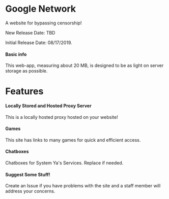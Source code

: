 # Google Network

A website for bypassing censorship!

New Release Date: TBD

Initial Release Date: 08/17/2019.
#### Basic info

This web-app, measuring about 20 MB, is designed to be as light on server storage as possible.

# Features

#### Locally Stored and Hosted Proxy Server

This is a locally hosted proxy hosted on your website!

#### Games

This site has links to many games for quick and efficient access.

#### Chatboxes

Chatboxes for System Ya's Services. Replace if needed.

#### Suggest Some Stuff!
 
Create an Issue if you have problems with the site and a staff member will address your concerns.
